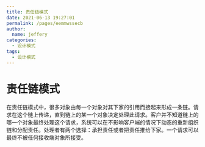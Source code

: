 ```yaml
---
title: 责任链模式
date: 2021-06-13 19:27:01
permalink: /pages/eemmwssecb
author: 
  name: jeffery
categories: 
  - 设计模式
tags: 
  - 设计模式
---
```


# 责任链模式

在责任链模式中，很多对象由每一个对象对其下家的引用而接起来形成一条链。请求在这个链上传递，直到链上的某一个对象决定处理此请求。客户并不知道链上的哪一个对象最终处理这个请求，系统可以在不影响客户端的情况下动态的重新组织链和分配责任。处理者有两个选择：承担责任或者把责任推给下家。一个请求可以最终不被任何接收端对象所接受。
